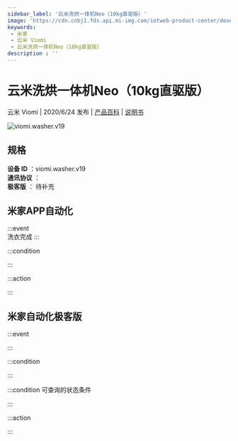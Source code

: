 ```yaml
---
sidebar_label: '云米洗烘一体机Neo（10kg直驱版）'
image: 'https://cdn.cnbj1.fds.api.mi-img.com/iotweb-product-center/developer_1590042123697x5Sy6M5V.png?GalaxyAccessKeyId=AKVGLQWBOVIRQ3XLEW&Expires=9223372036854775807&Signature=rWmclEreCH5Doc2t7cv+daPNgUs='
keywords: 
 - 米家
 - 云米 Viomi
 - 云米洗烘一体机Neo（10kg直驱版）
description : ''
---
```

# 云米洗烘一体机Neo（10kg直驱版）

云米 Viomi | 2020/6/24 发布 | [产品百科](https://home.mi.com/webapp/content/baike/product/index.html?model=viomi.washer.v19/) | [说明书](https://home.mi.com/views/introduction.html?model=viomi.washer.v19&region=cn)

![viomi.washer.v19](https://cdn.cnbj1.fds.api.mi-img.com/iotweb-product-center/developer_1590042123697x5Sy6M5V.png?GalaxyAccessKeyId=AKVGLQWBOVIRQ3XLEW&Expires=9223372036854775807&Signature=rWmclEreCH5Doc2t7cv+daPNgUs=)

## 规格  
> 
**设备 ID** ：viomi.washer.v19  
**通讯协议** ：  
**极客版**  ： 待补充 


## 米家APP自动化  

:::event  
洗衣完成
:::

:::condition  

:::

:::action   

:::

## 米家自动化极客版  

:::event  

:::

:::condition  

:::

:::condition 可查询的状态条件  

:::

:::action  

:::

        
